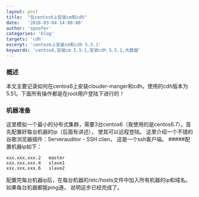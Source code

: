 ```yaml
---
layout: post
title:  "在centos6上安装cm和cdh"
date:   '2016-03-04 14:00:00'
author: 'spoofer'
categories: 'blog'
targets: 'cdh'
excerpt: 'centos6上安装cm和cdh 5.5.1'
keywords: 'centos6,安装cm 5.5.1,安装cdh 5.5.1,大数据'
---
```


### 概述
本文主要记录如何在centos6上安装clouder-manger和cdh。使用的cdh版本为5.51。下面所有操作都是在root用户登陆下进行的！

### 机器准备
这里模拟一个最小的分布式集群，需要3台centos6（我使用的是centos6.7）。首先配置好每台机器的ip（后面有讲述）， 使其可以远程登陆。
这里介绍一个不错的谷歌浏览器插件：Serverauditor - SSH clien， 这是一个ssh客户端。
#####配置机器ip如下：
```
xxx.xxx.xxx.2   master
xxx.xxx.xxx.4   slave1
xxx.xxx.xxx.6   slave2
```

配置完每台机器ip后，在每台机器的/etc/hosts文件中加入所有机器的ip和域名。如果每台机器都能ping通， 说明这步已经完成了。
